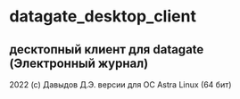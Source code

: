 # datagate_desktop_client
десктопный клиент для datagate (Электронный журнал)
-------------------------------
2022 (c) Давыдов Д.Э.
версии для ОС Astra Linux (64 бит)
